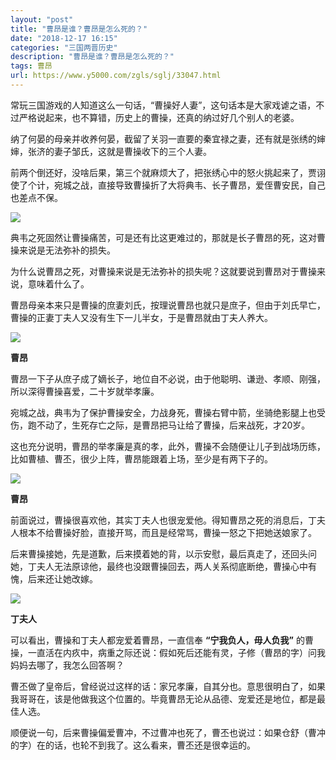 ```yaml
---
layout: "post"
title: "曹昂是谁？曹昂是怎么死的？"
date: "2018-12-17 16:15"
categories: "三国两晋历史"
description: "曹昂是谁？曹昂是怎么死的？"
tags: 曹昂
url: https://www.y5000.com/zgls/sglj/33047.html
---
```






常玩三国游戏的人知道这么一句话，“曹操好人妻”，这句话本是大家戏谑之语，不过严格说起来，也不算错，历史上的曹操，还真的纳过好几个别人的老婆。

纳了何晏的母亲并收养何晏，截留了关羽一直要的秦宜禄之妻，还有就是张绣的婶婶，张济的妻子邹氏，这就是曹操收下的三个人妻。

前两个倒还好，没啥后果，第三个就麻烦大了，把张绣心中的怒火挑起来了，贾诩使了个计，宛城之战，直接导致曹操折了大将典韦、长子曹昂，爱侄曹安民，自己也差点不保。

![](https://img.y5000.com/uploads/allimg/180914/105412EN-0.jpg)

典韦之死固然让曹操痛苦，可是还有比这更难过的，那就是长子曹昂的死，这对曹操来说是无法弥补的损失。

为什么说曹昂之死，对曹操来说是无法弥补的损失呢？这就要说到曹昂对于曹操来说，意味着什么了。

曹昂母亲本来只是曹操的庶妻刘氏，按理说曹昂也就只是庶子，但由于刘氏早亡，曹操的正妻丁夫人又没有生下一儿半女，于是曹昂就由丁夫人养大。

![](https://img.y5000.com/uploads/allimg/180914/1054125Y3-1.jpg)

**曹昂**

曹昂一下子从庶子成了嫡长子，地位自不必说，由于他聪明、谦逊、孝顺、刚强，所以深得曹操喜爱，二十岁就举孝廉。

宛城之战，典韦为了保护曹操安全，力战身死，曹操右臂中箭，坐骑绝影腿上也受伤，跑不动了，生死存亡之际，是曹昂把马让给了曹操，后来战死，才20岁。

这也充分说明，曹昂的举孝廉是真的孝，此外，曹操不会随便让儿子到战场历练，比如曹植、曹丕，很少上阵，曹昂能跟着上场，至少是有两下子的。

![](https://img.y5000.com/uploads/allimg/180914/1054121054-2.jpg)

**曹昂**

前面说过，曹操很喜欢他，其实丁夫人也很宠爱他。得知曹昂之死的消息后，丁夫人根本不给曹操好脸，直接开骂，而且是经常骂，曹操一怒之下把她送娘家了。

后来曹操接她，先是道歉，后来摸着她的背，以示安慰，最后真走了，还回头问她，丁夫人无法原谅他，最终也没跟曹操回去，两人关系彻底断绝，曹操心中有愧，后来还让她改嫁。

![](https://img.y5000.com/uploads/allimg/180914/1054123W2-3.jpg)

**丁夫人**

可以看出，曹操和丁夫人都宠爱着曹昂，一直信奉 **“宁我负人，毋人负我”**
的曹操，一直活在内疚中，病重之际还说：假如死后还能有灵，子修（曹昂的字）问我妈妈去哪了，我怎么回答啊？

曹丕做了皇帝后，曾经说过这样的话：家兄孝廉，自其分也。意思很明白了，如果我哥哥在，该是他做我这个位置的。毕竟曹昂无论从品德、宠爱还是地位，都是最佳人选。

顺便说一句，后来曹操偏爱曹冲，不过曹冲也死了，曹丕也说过：如果仓舒（曹冲的字）在的话，也轮不到我了。这么看来，曹丕还是很幸运的。
